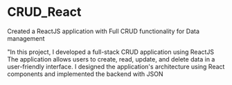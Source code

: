# CRUD_React
Created a ReactJS application with Full CRUD functionality for Data management

"In this project, I developed a full-stack CRUD application using ReactJS
 The application allows users to create, read, update, and delete data in a user-friendly interface. I designed the application's architecture using React components and implemented the backend with JSON
